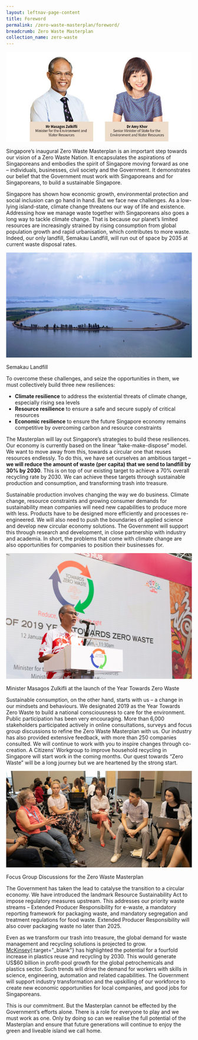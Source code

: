 ```yaml
---
layout: leftnav-page-content
title: Foreword
permalink: /zero-waste-masterplan/foreword/
breadcrumb: Zero Waste Masterplan 
collection_name: zero-waste
---
```


![Alternative text for screen readers](/images/ch0-foreward.jpg)

Singapore’s inaugural Zero Waste Masterplan is an important step
towards our vision of a Zero Waste Nation. It encapsulates the
aspirations of Singaporeans and embodies the spirit of Singapore
moving forward as one – individuals, businesses, civil society and the
Government. It demonstrates our belief that the Government must
work with Singaporeans and for Singaporeans, to build a sustainable
Singapore.

Singapore has shown how economic growth, environmental protection
and social inclusion can go hand in hand. But we face new challenges.
As a low-lying island-state, climate change threatens our way of
life and existence. Addressing how we manage waste together with
Singaporeans also goes a long way to tackle climate change. That
is because our planet’s limited resources are increasingly strained
by rising consumption from global population growth and rapid
urbanisation, which contributes to more waste. Indeed, our only landfill,
Semakau Landfill, will run out of space by 2035 at current waste
disposal rates.

![Semakau Landfill](/images/semakau.jpg)
<caption>Semakau Landfill</caption>

To overcome these challenges, and seize the opportunities in them, we must collectively build three new resiliences:
* **Climate resilience** to address the existential threats of climate change, especially rising sea levels
* **Resource resilience** to ensure a safe and secure supply of critical resources
* **Economic resilience** to ensure the future Singapore economy remains competitive by overcoming carbon and resource constraints

The Masterplan will lay out Singapore’s strategies to build these
resiliences. Our economy is currently based on the linear “take-make-dispose”
model. We want to move away from this, towards a circular
one that reuses resources endlessly. To do this, we have set ourselves
an ambitious target – **we will reduce the amount of waste (per capita)
that we send to landfill by 30% by 2030**. This is on top of our existing
target to achieve a 70% overall recycling rate by 2030. We can achieve
these targets through sustainable production and consumption, and
transforming trash into treasure.

Sustainable production involves changing the way we do business.
Climate change, resource constraints and growing consumer demands
for sustainability mean companies will need new capabilities to
produce more with less. Products have to be designed more efficiently
and processes re-engineered. We will also need to push the boundaries
of applied science and develop new circular economy solutions. The
Government will support this through research and development, in close
partnership with industry and academia. In short, the problems that come
with climate change are also opportunities for companies to position their
businesses for.

![Photo of Year Towards Zero Waste Launch](/images/launchofytzw.jpg)
<caption>Minister Masagos Zulkifli at the launch of the Year Towards Zero Waste</caption>

Sustainable consumption, on the other hand, starts with us – a change
in our mindsets and behaviours. We designated 2019 as the Year
Towards Zero Waste to build a national consciousness to care for the
environment. Public participation has been very encouraging. More than
6,000 stakeholders participated actively in online consultations, surveys
and focus group discussions to refine the Zero Waste Masterplan with
us. Our industry has also provided extensive feedback, with more than
250 companies consulted. We will continue to work with you to inspire
changes through co-creation. A Citizens’ Workgroup to improve household
recycling in Singapore will start work in the coming months. Our quest
towards “Zero Waste” will be a long journey but we are heartened by the
strong start.

![Photo of focus group discussions on zero waste masterplan](/images/fdg1.jpg)
<caption>Focus Group Discussions for the Zero Waste Masterplan</caption>

The Government has taken the lead to catalyse the transition to a circular
economy. We have introduced the landmark Resource Sustainability Act to
impose regulatory measures upstream. This addresses our priority waste
streams – Extended Producer Responsibility for e-waste, a mandatory
reporting framework for packaging waste, and mandatory segregation and
treatment regulations for food waste. Extended Producer Responsibility
will also cover packaging waste no later than 2025.

Even as we transform our trash into treasure, the global demand for waste
management and recycling solutions is projected to grow. [McKinsey](https://www.mckinsey.com/industries/chemicals/our-insights/how-plastics-waste-recycling-could-transform-the-chemical-industry){:target="_blank"} has
highlighted the potential for a fourfold increase in plastics reuse and
recycling by 2030. This would generate US$60 billion in profit-pool growth
for the global petrochemicals and plastics sector. Such trends will drive
the demand for workers with skills in science, engineering, automation and
related capabilities. The Government will support industry transformation
and the upskilling of our workforce to create new economic opportunities
for local companies, and good jobs for Singaporeans.

This is our commitment. But the Masterplan cannot be effected by the
Government’s efforts alone. There is a role for everyone to play and we
must work as one. Only by doing so can we realise the full potential of the
Masterplan and ensure that future generations will continue to enjoy the
green and liveable island we call home.

